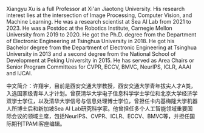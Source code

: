 Xiangyu Xu is a full Professor at Xi'an Jiaotong University. His research interest lies at the intersection of Image Processing, Computer Vision, and Machine Learning. He was a research scientist at Sea AI Lab from 2021 to 2023. He was a Postdoc at the Robotics Institute, Carnegie Mellon University from 2019 to 2020. He got the Ph.D. degree from the Department of Electronic Engineering at Tsinghua University in 2018. He got his Bachelor degree from the Department of Electronic Engineering at Tsinghua University in 2013 and a second degree from the National School of Development at Peking University in 2015. He has served as Area Chairs or Senior Program Committees for CVPR, ECCV, BMVC, NeurIPS, ICLR, AAAI and IJCAI.

中文简介：许翔宇，目前是西安交通大学教授，西安交通大学青年拔尖人才A类，入选国家级青年人才计划。曾获清华大学电子信息科学学士学位和北京大学经济学双学士学位，以及清华大学信号与信息处理博士学位，曾担任卡内基梅隆大学机器人所博士后和新加坡Sea AI Lab研究科学家。他曾担任多个人工智能领域重要国际会议的领域主席，包括NeurIPS、CVPR、ICLR、ECCV、BMVC等，并担任国际期刊TPAMI客座编辑。
